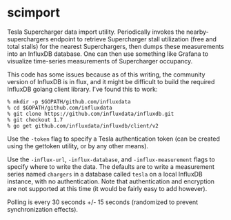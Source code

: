 scimport
========

Tesla Supercharger data import utility.  Periodically invokes the
nearby-superchargers endpoint to retrieve Supercharger stall
utilization (free and total stalls) for the nearest Superchargers,
then dumps these measurements into an InfluxDB database.  One can then
use something like Grafana to visualize time-series measurements of
Supercharger occupancy.

This code has some issues because as of this writing, the community
version of InfluxDB is in flux, and it might be difficult to build the
required InfluxDB golang client library.  I've found this to work:

    % mkdir -p $GOPATH/github.com/influxdata
    % cd $GOPATH/github.com/influxdata
    % git clone https://github.com/influxdata/influxdb.git
    % git checkout 1.7
    % go get github.com/influxdata/influxdb/client/v2

Use the `-token` flag to specify a Tesla authentication token (can be
created using the gettoken utility, or by any other means).

Use the `-influx-url`, `-influx-database`, and `-influx-measurement` flags
to specify where to write the data.  The defaults are to write a
measurement series named `chargers` in a database called `tesla` on a
local InfluxDB instance, with no authentication.  Note that
authentication and encryption are not supported at this time (it would
be fairly easy to add however).

Polling is every 30 seconds +/- 15 seconds (randomized to prevent
synchronization effects).
